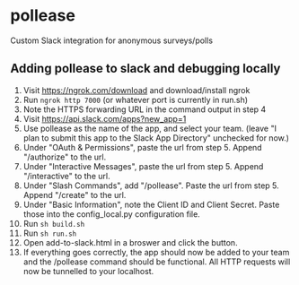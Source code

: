 # pollease
Custom Slack integration for anonymous surveys/polls


## Adding pollease to slack and debugging locally
1. Visit https://ngrok.com/download and download/install ngrok
2. Run `ngrok http 7000` (or whatever port is currently in run.sh)
3. Note the HTTPS forwarding URL in the command output in step 4 
4. Visit https://api.slack.com/apps?new_app=1
5. Use pollease as the name of the app, and select your team. (leave "I plan to submit this app to the Slack App Directory" unchecked for now.)
6. Under "OAuth & Permissions", paste the url from step 5. Append "/authorize" to the url.
7. Under "Interactive Messages", paste the url from step 5. Append "/interactive" to the url.
8. Under "Slash Commands", add "/pollease". Paste the url from step 5. Append "/create" to the url.
9. Under "Basic Information", note the Client ID and Client Secret. Paste those into the config_local.py configuration file. 
10. Run `sh build.sh`
11. Run `sh run.sh`
12. Open add-to-slack.html in a broswer and click the button. 
13. If everything goes correctly, the app should now be added to your team and the /pollease command should be functional. All HTTP requests will now be tunnelled to your localhost.